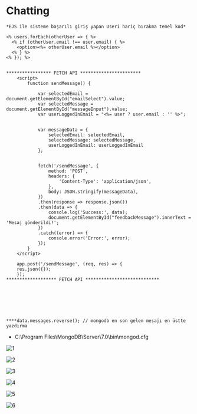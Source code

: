 # Chatting

```
*EJS ile sisteme başarılı giriş yapan Useri hariç bırakma temel kod*

<% users.forEach(otherUser => { %>
  <% if (otherUser.email !== user.email) { %>
    <option><%= otherUser.email %></option>
  <% } %>
<% }); %>
```

```

***************** FETCH API ***********************
    <script>
        function sendMessage() {

            var selectedEmail = document.getElementById("emailSelect").value;
            var selectedMessage = document.getElementById("messageInput").value;
            var userLoggedInEmail = "<%= user ? user.email : '' %>";


            var messageData = {
                selectedEmail: selectedEmail,
                selectedMessage: selectedMessage,
                userLoggedInEmail: userLoggedInEmail
            };


            fetch('/sendMessage', {
                method: 'POST',
                headers: {
                    'Content-Type': 'application/json',
                },
                body: JSON.stringify(messageData),
            })
            .then(response => response.json())
            .then(data => {
                console.log('Success:', data);
                document.getElementById("feedbackMessage").innerText = 'Mesaj gönderildi!';
            })
            .catch((error) => {
                console.error('Error:', error);
            });
        }
    </script>

    app.post('/sendMessage', (req, res) => {
    res.json({});
    });
******************* FETCH API ****************************







****data.messages.reverse(); // mongodb en son gelen mesajı en üstte yazdırma
```
* C:\Program Files\MongoDB\Server\7.0\bin\mongod.cfg

![1](https://github.com/eraybahcegulu/node-mongo/assets/84785201/bb8c0009-ddeb-48df-bff9-b7b07a2fc1d6)

![2](https://github.com/eraybahcegulu/node-mongo/assets/84785201/90844f2c-74a5-4cf5-b21b-a7c7c3baca25)

![3](https://github.com/eraybahcegulu/node-mongo/assets/84785201/2b3a5e0e-7a9d-4b9c-ae3d-c4b0c1fc7bd9)

![4](https://github.com/eraybahcegulu/node-mongo/assets/84785201/a8bf8e45-f6f6-42aa-8009-dacb7a4cd3a0)

![5](https://github.com/eraybahcegulu/node-mongo/assets/84785201/ddb95a45-4920-4820-bbe2-63acf07f37c1)

![6](https://github.com/eraybahcegulu/node-mongo/assets/84785201/f0ce2d37-66c8-400e-982f-aa0983417c70)
